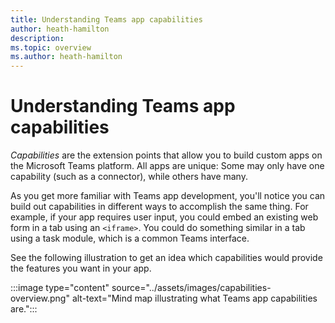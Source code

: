 ```yaml
---
title: Understanding Teams app capabilities
author: heath-hamilton
description: 
ms.topic: overview
ms.author: heath-hamilton
---
```

# Understanding Teams app capabilities

*Capabilities* are the extension points that allow you to build custom apps on the Microsoft Teams platform. All apps are unique: Some may only have one capability (such as a connector), while others have many.

As you get more familiar with Teams app development, you'll notice you can build out capabilities in different ways to accomplish the same thing. For example, if your app requires user input, you could embed an existing web form in a tab using an `<iframe>`. You could do something similar in a tab using a task module, which is a common Teams interface.

See the following illustration to get an idea which capabilities would provide the features you want in your app.

:::image type="content" source="../assets/images/capabilities-overview.png" alt-text="Mind map illustrating what Teams app capabilities are.":::
